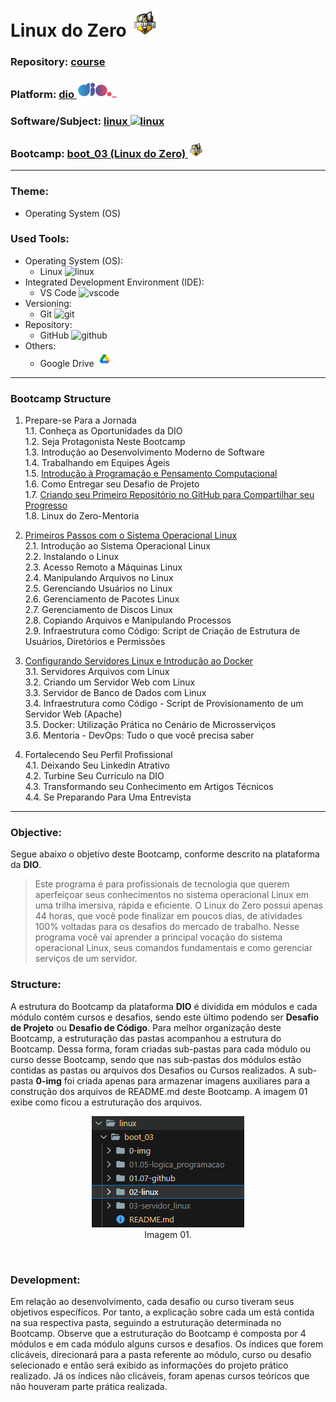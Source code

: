 # Linux do Zero   <img src="./0-aux/logo_boot.png" alt="boot_03" width="auto" height="45">

### Repository: [course](../../../)   
### Platform: <a href="../../">dio   <img src="https://github.com/PedroHeeger/main/blob/main/0-aux/logos/plataforma/dio.jpeg" alt="dio" width="auto" height="25"></a>   
### Software/Subject: <a href="../">linux   <img src="https://cdn.jsdelivr.net/gh/devicons/devicon/icons/linux/linux-original.svg" alt="linux" width="auto" height="25"></a>
### Bootcamp: <a href="./">boot_03 (Linux do Zero)   <img src="./0-aux/logo_boot.png" alt="boot_03" width="auto" height="25"></a>

---

### Theme:
- Operating System (OS)

### Used Tools:
- Operating System (OS): 
  - Linux   <img src="https://cdn.jsdelivr.net/gh/devicons/devicon/icons/linux/linux-original.svg" alt="linux" width="auto" height="25">
- Integrated Development Environment (IDE):
  - VS Code   <img src="https://cdn.jsdelivr.net/gh/devicons/devicon/icons/vscode/vscode-original.svg" alt="vscode" width="auto" height="25">
- Versioning: 
  - Git   <img src="https://cdn.jsdelivr.net/gh/devicons/devicon/icons/git/git-original.svg" alt="git" width="auto" height="25">
- Repository:
  - GitHub   <img src="https://cdn.jsdelivr.net/gh/devicons/devicon/icons/github/github-original.svg" alt="github" width="auto" height="25">
- Others:
  - Google Drive <img src="https://github.com/PedroHeeger/main/blob/main/0-aux/logos/software/google_drive.png" width="auto" height="25">

---

### Bootcamp Structure
1. Prepare-se Para a Jornada   
  1.1. Conheça as Oportunidades da DIO   
  1.2. Seja Protagonista Neste Bootcamp   
  1.3. Introdução ao Desenvolvimento Moderno de Software   
  1.4. Trabalhando em Equipes Ágeis   
  1.5. [Introdução à Programação e Pensamento Computacional](./01.05-logica_programacao/)   
  1.6. Como Entregar seu Desafio de Projeto   
  1.7. [Criando seu Primeiro Repositório no GitHub para Compartilhar seu Progresso](./01.07-github)   
  1.8. Linux do Zero-Mentoria   

2. [Primeiros Passos com o Sistema Operacional Linux](./02-linux/)   
  2.1. Introdução ao Sistema Operacional Linux   
  2.2. Instalando o Linux   
  2.3. Acesso Remoto a Máquinas Linux   
  2.4. Manipulando Arquivos no Linux   
  2.5. Gerenciando Usuários no Linux   
  2.6. Gerenciamento de Pacotes Linux   
  2.7. Gerenciamento de Discos Linux   
  2.8. Copiando Arquivos e Manipulando Processos   
  2.9. Infraestrutura como Código: Script de Criação de Estrutura de Usuários, Diretórios e Permissões   

3. [Configurando Servidores Linux e Introdução ao Docker](./03-servidor_linux/)   
  3.1. Servidores Arquivos com Linux   
  3.2. Criando um Servidor Web com Linux   
  3.3. Servidor de Banco de Dados com Linux   
  3.4. Infraestrutura como Código - Script de Provisionamento de um Servidor Web (Apache)   
  3.5. Docker: Utilização Prática no Cenário de Microsserviços   
  3.6. Mentoria - DevOps: Tudo o que você precisa saber   

4. Fortalecendo Seu Perfil Profissional   
  4.1. Deixando Seu Linkedin Atrativo   
  4.2. Turbine Seu Currículo na DIO   
  4.3. Transformando seu Conhecimento em Artigos Técnicos   
  4.4. Se Preparando Para Uma Entrevista   

---

### Objective:
Segue abaixo o objetivo deste Bootcamp, conforme descrito na plataforma da **DIO**.
  
>Este programa é para profissionais de tecnologia que querem aperfeiçoar seus conhecimentos no sistema operacional Linux em uma trilha imersiva, rápida e eficiente. O Linux do Zero possui apenas 44 horas, que você pode finalizar em poucos dias, de atividades 100% voltadas para os desafios do mercado de trabalho. Nesse programa você vai aprender a principal vocação do sistema operacional Linux, seus comandos fundamentais e como gerenciar serviços de um servidor.

### Structure:
A estrutura do Bootcamp da plataforma **DIO** é dividida em módulos e cada módulo contém cursos e desafios, sendo este último podendo ser **Desafio de Projeto** ou **Desafio de Código**. Para melhor organização deste Bootcamp, a estruturação das pastas acompanhou a estrutura do Bootcamp. Dessa forma, foram criadas sub-pastas para cada módulo ou curso desse Bootcamp, sendo que nas sub-pastas dos módulos estão contidas as pastas ou arquivos dos Desafios ou Cursos realizados. A sub-pasta **0-img** foi criada apenas para armazenar imagens auxiliares para a construção dos arquivos de README.md deste Bootcamp. A imagem 01 exibe como ficou a estruturação dos arquivos.

<div align="Center"><figure>
    <img src="./0-aux/img01.PNG" alt="img01"><br>
    <figcaption>Imagem 01.</figcaption>
</figure></div><br>

### Development:
Em relação ao desenvolvimento, cada desafio ou curso tiveram seus objetivos específicos. Por tanto, a explicação sobre cada um está contida na sua respectiva pasta, seguindo a estruturação determinada no Bootcamp. Observe que a estruturação do Bootcamp é composta por 4 módulos e em cada módulo alguns cursos e desafios. Os índices que forem clicáveis, direcionará para a pasta referente ao módulo, curso ou desafio selecionado e então será exibido as informações do projeto prático realizado. Já os índices não clicáveis, foram apenas cursos teóricos que não houveram parte prática realizada.